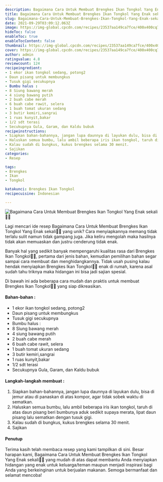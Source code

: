 ```yaml
---
description: Bagaimana Cara Untuk Membuat Brengkes Ikan Tongkol Yang Enak sekali"
title: Bagaimana Cara Untuk Membuat Brengkes Ikan Tongkol Yang Enak sekali
slug: Bagaimana-Cara-Untuk-Membuat-Brengkes-Ikan-Tongkol-Yang-Enak-sekali
date: 2021-09-29T03:09:12.063Z
image: https://img-global.cpcdn.com/recipes/23537aa149ca7fce/400x400cq70/photo.jpg
hideToc: false
enableToc: true
enableTocContent: false
thumbnail: https://img-global.cpcdn.com/recipes/23537aa149ca7fce/400x400cq70/photo.jpg
cover: https://img-global.cpcdn.com/recipes/23537aa149ca7fce/400x400cq70/photo.jpg
author: admin
ratingvalue: 4.8
reviewcount: 124
recipeingredient:
- 1 ekor ikan tongkol sedang, potong2
- Daun pisang untuk membungkus
- Tusuk gigi secukupnya
- Bumbu halus :
- 8 Siung bawang merah
- 4 siung bawang putih
- 2 buah cabe merah
- 6 buah cabe rawit, selera
- 1 buah tomat ukuran sedang
- 3 butir kemiri,sangrai
- 1 ruas kunyit,bakar
- 1/2 sdt terasi
- Secukupnya Gula, Garam, dan Kaldu bubuk
recipeinstructions:
- Siapkan bahan-bahannya, jangan lupa daunnya di layukan dulu, bisa di jemur atau di panaskan di atas kompor, agar tidak sobek waktu di sematkan.
- Haluskan semua bumbu, lalu ambil beberapa iris ikan tongkol, taruh di atas daun pisang beri bumbunya aduk sedikit supaya merata, lipat daun pisang lalu sematkan dengan tusuk gigi.
- Kalau sudah di bungkus, kukus brengkes selama 30 menit.
- Sajikan
categories:
- Resep

tags:
- Brengkes
- Ikan
- Tongkol

katakunci: Brengkes Ikan Tongkol
recipecuisine: Indonesian

---
```


![Bagaimana Cara Untuk Membuat Brengkes Ikan Tongkol Yang Enak sekali👩‍🍳](https://img-global.cpcdn.com/recipes/23537aa149ca7fce/400x400cq70/photo.jpg)

Lagi mencari ide resep Bagaimana Cara Untuk Membuat Brengkes Ikan Tongkol Yang Enak sekali👩‍🍳 yang unik? Cara menyiapkannya memang tidak terlalu sulit namun tidak gampang juga. Jika keliru mengolah maka hasilnya tidak akan memuaskan dan justru cenderung tidak enak.

Banyak hal yang sedikit banyak mempengaruhi kualitas rasa dari Brengkes Ikan Tongkol👩‍🍳, pertama dari jenis bahan, kemudian pemilihan bahan segar sampai cara membuat dan menghidangkannya. Tidak usah pusing kalau hendak menyiapkan Brengkes Ikan Tongkol👩‍🍳 enak di rumah, karena asal sudah tahu triknya maka hidangan ini bisa jadi sajian spesial.

Di bawah ini ada beberapa cara mudah dan praktis untuk membuat Brengkes Ikan Tongkol👩‍🍳 yang siap dikreasikan.

<!--inarticleads1-->

#### Bahan-bahan :

- 1 ekor ikan tongkol sedang, potong2
- Daun pisang untuk membungkus
- Tusuk gigi secukupnya
- Bumbu halus :
- 8 Siung bawang merah
- 4 siung bawang putih
- 2 buah cabe merah
- 6 buah cabe rawit, selera
- 1 buah tomat ukuran sedang
- 3 butir kemiri,sangrai
- 1 ruas kunyit,bakar
- 1/2 sdt terasi
- Secukupnya Gula, Garam, dan Kaldu bubuk

<!--inarticleads2-->

#### Langkah-langkah membuat :

1. Siapkan bahan-bahannya, jangan lupa daunnya di layukan dulu, bisa di jemur atau di panaskan di atas kompor, agar tidak sobek waktu di sematkan.
1. Haluskan semua bumbu, lalu ambil beberapa iris ikan tongkol, taruh di atas daun pisang beri bumbunya aduk sedikit supaya merata, lipat daun pisang lalu sematkan dengan tusuk gigi.
1. Kalau sudah di bungkus, kukus brengkes selama 30 menit.
1. Sajikan

#### Penutup

Terima kasih telah membaca resep yang kami tampilkan di sini. Besar harapan kami, Bagaimana Cara Untuk Membuat Brengkes Ikan Tongkol Yang Enak sekali👩‍🍳 yang mudah di atas dapat membantu Anda menyiapkan hidangan yang enak untuk keluarga/teman maupun menjadi inspirasi bagi Anda yang berkeinginan untuk berjualan makanan. Semoga bermanfaat dan selamat mencoba!